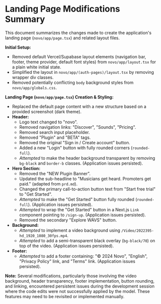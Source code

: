 # Landing Page Modifications Summary

This document summarizes the changes made to create the application's landing page (`novo/app/page.tsx`) and related layout files.

**Initial Setup:**

*   Removed default Vercel/Supabase layout elements (navigation bar, footer, theme provider, default font styles) from `novo/app/layout.tsx` for a plain white initial state.
*   Simplified the layout in `novo/app/(auth-pages)/layout.tsx` by removing wrapper div classes.
*   Removed potentially conflicting `body` background styles from `novo/app/globals.css`.

**Landing Page (`novo/app/page.tsx`) Creation & Styling:**

*   Replaced the default page content with a new structure based on a provided screenshot (dark theme).
*   **Header:**
    *   Logo text changed to "novo".
    *   Removed navigation links: "Discover", "Sounds", "Pricing".
    *   Removed search input placeholder.
    *   Removed "Plugin" and "BETA" tags.
    *   Removed the original "Sign in / Create account" button.
    *   Added a new "Login" button with fully rounded corners (`rounded-full`).
    *   *Attempted* to make the header background transparent by removing `bg-black` and `border-b` classes. (Application issues persisted).
*   **Hero Section:**
    *   Removed the "NEW Plugin Banner".
    *   Updated the sub-headline to "Musicians get heard. Promoters get paid." (adapted from `prd.md`).
    *   Changed the primary call-to-action button text from "Start free trial" to "Get Started".
    *   *Attempted* to make the "Get Started" button fully rounded (`rounded-full`). (Application issues persisted).
    *   *Attempted* to wrap the "Get Started" button in a Next.js `Link` component pointing to `/sign-up`. (Application issues persisted).
    *   Removed the secondary "Explore WAVS" button.
*   **Background:**
    *   *Attempted* to implement a video background using `/Video/2022395-hd_1920_1080_30fps.mp4`.
    *   *Attempted* to add a semi-transparent black overlay (`bg-black/70`) on top of the video. (Application issues persisted).
*   **Footer:**
    *   *Attempted* to add a footer containing: "© 2024 Novo", "English", "Privacy Policy" link, and "Terms" link. (Application issues persisted).

**Note:** Several modifications, particularly those involving the video background, header transparency, footer implementation, button rounding, and linking, encountered persistent issues during the development session where the code edits were not successfully applied by the model. These features may need to be revisited or implemented manually. 